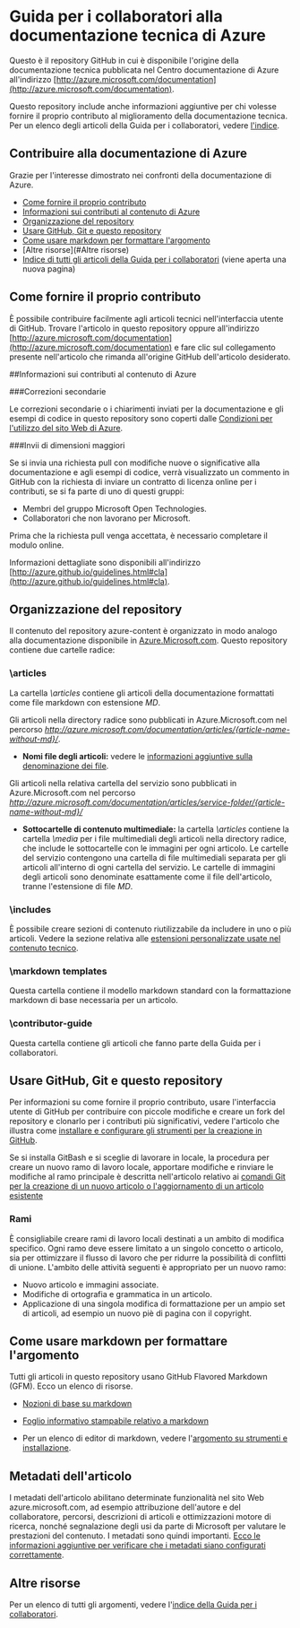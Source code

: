 # Guida per i collaboratori alla documentazione tecnica di Azure

Questo è il repository GitHub in cui è disponibile l'origine della documentazione tecnica pubblicata nel Centro documentazione di Azure all'indirizzo [http://azure.microsoft.com/documentation](http://azure.microsoft.com/documentation).

Questo repository include anche informazioni aggiuntive per chi volesse fornire il proprio contributo al miglioramento della documentazione tecnica. Per un elenco degli articoli della Guida per i collaboratori, vedere [l'indice](https://github.com/Azure/azure-content/blob/master/contributor-guide/contributor-guide-index.md).

## Contribuire alla documentazione di Azure

Grazie per l'interesse dimostrato nei confronti della documentazione di Azure.

* [Come fornire il proprio contributo](#ways-to-contribute)
* [Informazioni sui contributi al contenuto di Azure](#about-your-contributions-to-azure-content)
* [Organizzazione del repository](#repository-organization)
* [Usare GitHub, Git e questo repository](#use-github-git-and-this-repository)
* [Come usare markdown per formattare l'argomento](#how-to-use-markdown-to-format-your-topic)
* [Altre risorse](#Altre risorse)
* [Indice di tutti gli articoli della Guida per i collaboratori](https://github.com/Azure/azure-content/blob/master/contributor-guide/contributor-guide-index.md) (viene aperta una nuova pagina)

## Come fornire il proprio contributo

È possibile contribuire facilmente agli articoli tecnici nell'interfaccia utente di GitHub. Trovare l'articolo in questo repository oppure all'indirizzo [http://azure.microsoft.com/documentation](http://azure.microsoft.com/documentation) e fare clic sul collegamento presente nell'articolo che rimanda all'origine GitHub dell'articolo desiderato.

##Informazioni sui contributi al contenuto di Azure

###Correzioni secondarie

Le correzioni secondarie o i chiarimenti inviati per la documentazione e gli esempi di codice in questo repository sono coperti dalle [Condizioni per l'utilizzo del sito Web di Azure](http://azure.microsoft.com/support/legal/website-terms-of-use/).


###Invii di dimensioni maggiori

Se si invia una richiesta pull con modifiche nuove o significative alla documentazione e agli esempi di codice, verrà visualizzato un commento in GitHub con la richiesta di inviare un contratto di licenza online per i contributi, se si fa parte di uno di questi gruppi:

* Membri del gruppo Microsoft Open Technologies.
* Collaboratori che non lavorano per Microsoft.

Prima che la richiesta pull venga accettata, è necessario completare il modulo online.

Informazioni dettagliate sono disponibili all'indirizzo [http://azure.github.io/guidelines.html#cla](http://azure.github.io/guidelines.html#cla).

## Organizzazione del repository

Il contenuto del repository azure-content è organizzato in modo analogo alla documentazione disponibile in [Azure.Microsoft.com](http://azure.microsoft.com). Questo repository contiene due cartelle radice:

### \articles

La cartella *\articles* contiene gli articoli della documentazione formattati come file markdown con estensione *MD*.

Gli articoli nella directory radice sono pubblicati in Azure.Microsoft.com nel percorso *http://azure.microsoft.com/documentation/articles/{article-name-without-md}/*.

* **Nomi file degli articoli:** vedere le [informazioni aggiuntive sulla denominazione dei file](https://github.com/Azure/azure-content/blob/master/contributor-guide/file-names-and-locations.md).

Gli articoli nella relativa cartella del servizio sono pubblicati in Azure.Microsoft.com nel percorso 
*http://azure.microsoft.com/documentation/articles/service-folder/{article-name-without-md}/*

* **Sottocartelle di contenuto multimediale:** la cartella *\articles* contiene la cartella *\media* per i file multimediali degli articoli nella directory radice, che include le sottocartelle con le immagini per ogni articolo. Le cartelle del servizio contengono una cartella di file multimediali separata per gli articoli all'interno di ogni cartella del servizio. Le cartelle di immagini degli articoli sono denominate esattamente come il file dell'articolo, tranne l'estensione di file *MD*.

### \includes

È possibile creare sezioni di contenuto riutilizzabile da includere in uno o più articoli. Vedere la sezione relativa alle [estensioni personalizzate usate nel contenuto tecnico](https://github.com/Azure/azure-content/blob/master/contributor-guide/custom-markdown-extensions.md).

### \markdown templates

Questa cartella contiene il modello markdown standard con la formattazione markdown di base necessaria per un articolo.

### \contributor-guide

Questa cartella contiene gli articoli che fanno parte della Guida per i collaboratori.

## Usare GitHub, Git e questo repository

Per informazioni su come fornire il proprio contributo, usare l'interfaccia utente di GitHub per contribuire con piccole modifiche e creare un fork del repository e clonarlo per i contributi più significativi, vedere l'articolo che illustra come [installare e configurare gli strumenti per la creazione in GitHub](https://github.com/Azure/azure-content/blob/master/contributor-guide/tools-and-setup.md).

Se si installa GitBash e si sceglie di lavorare in locale, la procedura per creare un nuovo ramo di lavoro locale, apportare modifiche e rinviare le modifiche al ramo principale è descritta nell'articolo relativo ai [comandi Git per la creazione di un nuovo articolo o l'aggiornamento di un articolo esistente](https://github.com/Azure/azure-content/blob/master/contributor-guide/git-commands-for-master.md)

### Rami

È consigliabile creare rami di lavoro locali destinati a un ambito di modifica specifico. Ogni ramo deve essere limitato a un singolo concetto o articolo, sia per ottimizzare il flusso di lavoro che per ridurre la possibilità di conflitti di unione. L'ambito delle attività seguenti è appropriato per un nuovo ramo:

* Nuovo articolo e immagini associate.
* Modifiche di ortografia e grammatica in un articolo.
* Applicazione di una singola modifica di formattazione per un ampio set di articoli, ad esempio un nuovo piè di pagina con il copyright.

## Come usare markdown per formattare l'argomento

Tutti gli articoli in questo repository usano GitHub Flavored Markdown (GFM). Ecco un elenco di risorse.

- [Nozioni di base su markdown](https://help.github.com/articles/markdown-basics/)

- [Foglio informativo stampabile relativo a markdown](https://github.com/Azure/azure-content/blob/master/contributor-guide/media/documents/markdown-cheatsheet.pdf?raw=true)

- Per un elenco di editor di markdown, vedere l'[argomento su strumenti e installazione](./contributor-guide/tools-and-setup.md#install-a-markdown-editor).

## Metadati dell'articolo

I metadati dell'articolo abilitano determinate funzionalità nel sito Web azure.microsoft.com, ad esempio attribuzione dell'autore e del collaboratore, percorsi, descrizioni di articoli e ottimizzazioni motore di ricerca, nonché segnalazione degli usi da parte di Microsoft per valutare le prestazioni del contenuto. I metadati sono quindi importanti. [Ecco le informazioni aggiuntive per verificare che i metadati siano configurati correttamente](https://github.com/Azure/azure-content/blob/master/contributor-guide/article-metadata.md).

## Altre risorse

Per un elenco di tutti gli argomenti, vedere l'[indice della Guida per i collaboratori](https://github.com/Azure/azure-content/blob/master/contributor-guide/contributor-guide-index.md).

<!---HONumber=AcomDC_0307_2016-->